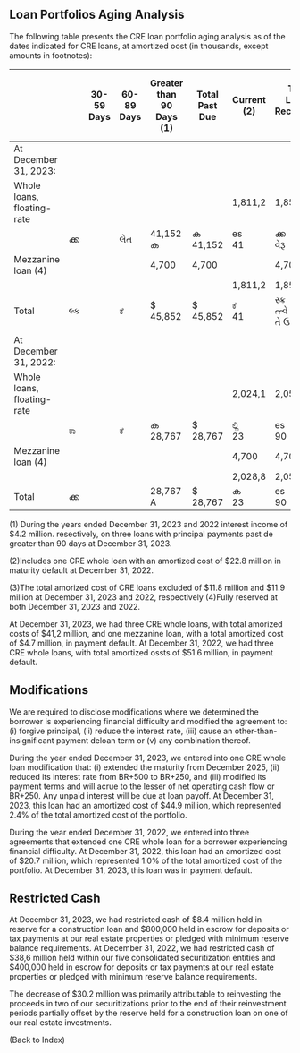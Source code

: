 ## Loan Portfolios Aging Analysis

The following table presents the CRE loan portfolio aging analysis as of the dates indicated for CRE loans, at amortized oost (in thousands, except amounts in footnotes):

|                            |     | 30-59 Days | 60-89 Days | Greater<br>than 90<br>Days (1) | Total Past<br>Due | Current (2) | Total Loans<br>Receivable<br>(3) | Total Loans<br>> 90 Days<br>and<br>Accruing |
|----------------------------|-----|------------|------------|--------------------------------|-------------------|-------------|----------------------------------|---------------------------------------------|
| At December 31, 2023:      |     |            |            |                                |                   |             |                                  |                                             |
| Whole loans, floating-rate |     |            |            |                                |                   | 1,811,2     | 1,852,3                          |                                             |
|                            | ക്ക |            | લેત        | 41,152<br>ക                    | ക<br>41,152       | es<br>41    | ക്ക<br>વેરૂ                      | ക<br>19,127                                 |
| Mezzanine loan (4)         |     |            |            | 4,700                          | 4,700             |             | 4,700                            |                                             |
|                            |     |            |            |                                |                   | 1,811,2     | 1,857,0                          |                                             |
| Total                      | લ્ક |            | ಕೆ         | \$ 45,852                      | \$ 45,852         | ಕೆ<br>41    | સ્ક્ર<br>ત્ત્વે ઉત્પત્તર તે ઉ    | \$ 19,127                                   |
|                            |     |            |            |                                |                   |             |                                  |                                             |
| At December 31, 2022:      |     |            |            |                                |                   |             |                                  |                                             |
| Whole loans, floating-rate |     |            |            |                                |                   | 2,024,1     | 2,052,8                          |                                             |
|                            | ಕಾ  |            | ಕೆ         | ക<br>28,767                    | \$ 28,767         | ಲ್ಲಿ<br>23  | es<br>90                         | ಳಿ                                          |
| Mezzanine loan (4)         |     |            |            |                                |                   | 4,700       | 4,700                            |                                             |
|                            |     |            |            |                                |                   | 2,028,8     | 2,057,5                          |                                             |
| Total                      | ക്ക |            |            | 28,767<br>A                    | \$ 28,767         | ക<br>23     | es<br>90                         | S                                           |

(1) During the years ended December 31, 2023 and 2022 interest income of \$4.2 million. resectively, on three loans with principal payments past de greater than 90 days at December 31, 2023.

(2)Includes one CRE whole loan with an amortized cost of \$22.8 million in maturity default at December 31, 2022.

(3)The total amorized cost of CRE loans excluded of \$11.8 million and \$11.9 million at December 31, 2023 and 2022, respectively (4)Fully reserved at both December 31, 2023 and 2022.

At December 31, 2023, we had three CRE whole loans, with total amorized costs of \$41,2 million, and one mezzanine loan, with a total amortized cost of \$4.7 million, in payment default. At December 31, 2022, we had three CRE whole loans, with total amortized ossts of \$51.6 million, in payment default.

## Modifications

We are required to disclose modifications where we determined the borrower is experiencing financial difficulty and modified the agreement to: (i) forgive principal, (ii) reduce the interest rate, (iii) cause an other-than-insignificant payment deloan term or (v) any combination thereof.

During the year ended December 31, 2023, we entered into one CRE whole loan modification that: (i) extended the maturity from December 2025, (ii) reduced its interest rate from BR+500 to BR+250, and (iii) modified its payment terms and will acrue to the lesser of net operating cash flow or BR+250. Any unpaid interest will be due at loan payoff. At December 31, 2023, this loan had an amortized cost of \$44.9 million, which represented 2.4% of the total amortized cost of the portfolio.

During the vear ended December 31, 2022, we entered into three agreements that extended one CRE whole loan for a borrower experiencing financial difficulty. At December 31, 2022, this loan had an amortized cost of \$20.7 million, which represented 1.0% of the total amortized cost of the portfolio. At December 31, 2023, this loan was in payment default.

## Restricted Cash

At December 31, 2023, we had restricted cash of \$8.4 million held in reserve for a construction loan and \$800,000 held in escrow for deposits or tax payments at our real estate properties or pledged with minimum reserve balance requirements. At December 31, 2022, we had restricted cash of \$38,6 million held within our five consolidated securitization entities and \$400,000 held in escrow for deposits or tax payments at our real estate properties or pledged with minimum reserve balance requirements.

The decrease of \$30.2 million was primarily attributable to reinvesting the proceeds in two of our securitizations prior to the end of their reinvestment periods partially offset by the reserve held for a construction loan on one of our real estate investments.

(Back to Index)
